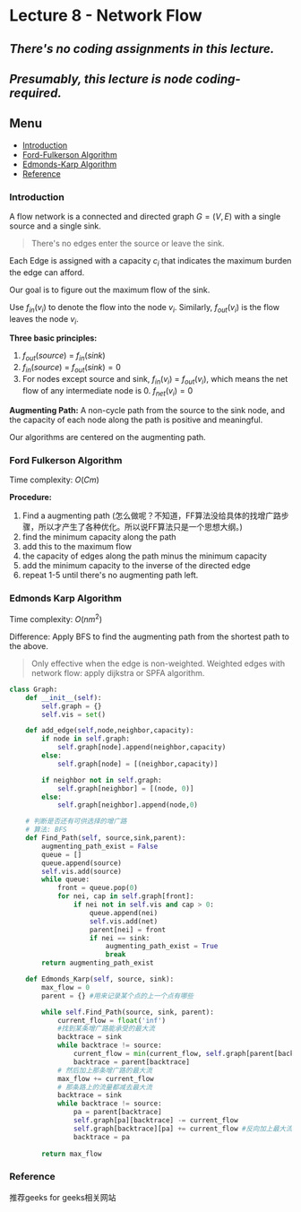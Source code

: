 # Lecture 8 - Network Flow

***There's no coding assignments in this lecture.***
---
***Presumably, this lecture is node coding-required.***
---

## Menu
- [Introduction](#Introduction)
- [Ford-Fulkerson Algorithm](#Ford_Fulkerson_Algorithm)
- [Edmonds-Karp Algorithm ](#Edmonds_Karp_Algorithm)
- [Reference](#Reference)

### Introduction

A flow network is a connected and directed graph $G = (V, E)$ with a single source and a single sink.
> There's no edges enter the source or leave the sink.

Each Edge is assigned with a capacity $c_i$ that indicates the maximum burden the edge can afford.

Our goal is to figure out the maximum flow of the sink.

Use $f_{in}(v_i)$ to denote the flow into the node $v_i$. Similarly, $f_{out}(v_i)$ is the flow leaves the node $v_i$.

**Three basic principles:**
1. $f_{out}(source)$ = $f_{in}(sink)$
2. $f_{in}(source)$ = $f_{out}(sink) = 0$
3. For nodes except source and sink, $f_{in}(v_i)$ = $f_{out}(v_i)$, which means the net flow of any intermediate node is 0. $f_{net}(v_i) = 0$

**Augmenting Path:** A non-cycle path from the source to the sink node, and the capacity of each node along the path is positive and meaningful.

Our algorithms are centered on the augmenting path.

### Ford Fulkerson Algorithm

Time complexity: $O(Cm)$ 

**Procedure:**
1. Find a augmenting path (怎么做呢？不知道，FF算法没给具体的找增广路步骤，所以才产生了各种优化。所以说FF算法只是一个思想大纲。)
2. find the minimum capacity along the path
3. add this to the maximum flow
4. the capacity of edges along the path minus the minimum capacity
5. add the minimum capacity to the inverse of the directed edge
6. repeat 1-5 until there's no augmenting path left.

### Edmonds Karp Algorithm

Time complexity: $O(nm^2)$

Difference: Apply BFS to find the augmenting path from the shortest path to the above. 
> Only effective when the edge is non-weighted.
> Weighted edges with network flow: apply dijkstra or SPFA algorithm.

```python
class Graph:
    def __init__(self):
        self.graph = {}
        self.vis = set()

    def add_edge(self,node,neighbor,capacity):
        if node in self.graph:
            self.graph[node].append(neighbor,capacity)
        else:
            self.graph[node] = [(neighbor,capacity)]

        if neighbor not in self.graph:
            self.graph[neighbor] = [(node, 0)]
        else:
            self.graph[neighbor].append(node,0)

    # 判断是否还有可供选择的增广路
    # 算法: BFS
    def Find_Path(self, source,sink,parent):
        augmenting_path_exist = False
        queue = []
        queue.append(source)
        self.vis.add(source)
        while queue:
            front = queue.pop(0)
            for nei, cap in self.graph[front]:
                if nei not in self.vis and cap > 0:
                    queue.append(nei)
                    self.vis.add(net)
                    parent[nei] = front
                    if nei == sink:
                        augmenting_path_exist = True
                        break
        return augmenting_path_exist

    def Edmonds_Karp(self, source, sink):
        max_flow = 0
        parent = {} #用来记录某个点的上一个点有哪些

        while self.Find_Path(source, sink, parent):
            current_flow = float('inf')
            #找到某条增广路能承受的最大流
            backtrace = sink
            while backtrace != source:
                current_flow = min(current_flow, self.graph[parent[backtrace]][backtrace])
                backtrace = parent[backtrace]
            # 然后加上那条增广路的最大流
            max_flow += current_flow
            # 那条路上的流量都减去最大流
            backtrace = sink
            while backtrace != source:
                pa = parent[backtrace]
                self.graph[pa][backtrace] -= current_flow
                self.graph[backtrace][pa] += current_flow #反向加上最大流，设立回溯和反悔机制
                backtrace = pa
        
        return max_flow
```

### Reference

推荐geeks for geeks相关网站

